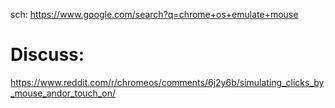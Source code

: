 sch: https://www.google.com/search?q=chrome+os+emulate+mouse

# Discuss:
https://www.reddit.com/r/chromeos/comments/6j2y6b/simulating_clicks_by_mouse_andor_touch_on/

